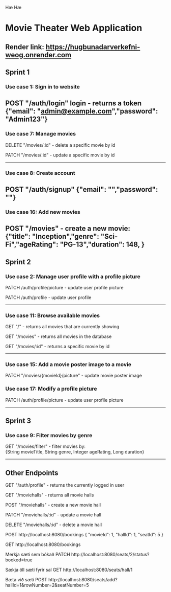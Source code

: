 Hæ
Hæ

# Movie Theater Web Application

## Render link: https://hugbunadarverkefni-weog.onrender.com

## Sprint 1

### Use case 1: Sign in to website

POST "/auth/login" login - returns a token
{"email": "admin@example.com","password": "Admin123"}
---

### Use case 7: Manage movies

DELETE "/movies/:id" - delete a specific movie by id

PATCH "/movies/:id" - update a specific movie by id

---

### Use case 8: Create account

POST "/auth/signup"
{"email": "","password": ""}
---

### Use case 16: Add new movies

POST "/movies" - create a new movie: <br>
{"title": "Inception","genre": "Sci-Fi","ageRating": "PG-13","duration": 148, }
---

## Sprint 2

### Use case 2: Manage user profile with a profile picture

PATCH /auth/profile/picture - update user profile picture

PATCH /auth/profile - update user profile

---

### Use case 11: Browse available movies

GET "/" - returns all movies that are currently showing

GET "/movies" - returns all movies in the database

GET "/movies/:id" - returns a specific movie by id

---

### Use case 15: Add a movie poster image to a movie

PATCH "/movies/{movieId}/picture" - update movie poster image

### Use case 17: Modify a profile picture

PATCH /auth/profile/picture - update user profile picture

---

## Sprint 3

### Use case 9: Filter movies by genre

GET "/movies/filter" - filter movies by: <br>{String movieTitle, String genre, Integer ageRating, Long duration}

---

## Other Endpoints
GET "/auth/profile" - returns the currently logged in user

GET "/moviehalls" - returns all movie halls

POST "/moviehalls" - create a new movie hall

PATCH "/moviehalls/:id" - update a movie hall

DELETE "/moviehalls/:id" - delete a movie hall

POST http://localhost:8080/bookings
{
  "movieId": 1,
  "hallId": 1,
  "seatId": 5
}

GET http://localhost:8080/bookings

Merkja sæti sem bókað
PATCH http://localhost:8080/seats/2/status?booked=true

Sækja öll sæti fyrir sal
GET http://localhost:8080/seats/hall/1

Bæta við sæti
POST http://localhost:8080/seats/add?hallId=1&rowNumber=2&seatNumber=5


